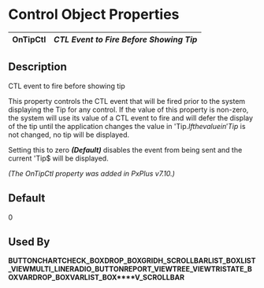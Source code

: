 # Control Object Properties

**OnTipCtl** |  **_CTL Event to Fire Before Showing Tip_**  
---|---  
  
## Description

CTL event to fire before showing tip

This property controls the CTL event that will be fired prior to the system displaying the Tip for any control. If the value of this property is non-zero, the system will use its value of a CTL event to fire and will defer the display of the tip until the application changes the value in 'Tip$. If the value in 'Tip$ is not changed, no tip will be displayed.

Setting this to zero **_(Default)_** disables the event from being sent and the current 'Tip$ will be displayed.

_(The OnTipCtl property was added in PxPlus v7.10.)_

## Default

0

## Used By 

**BUTTON****CHART****CHECK_BOX****DROP_BOX****GRID****H_SCROLLBAR****LIST_BOX****LIST_VIEW****MULTI_LINE****RADIO_BUTTON****REPORT_VIEW****TREE_VIEW****TRISTATE_BOX****VARDROP_BOX****VARLIST_BOX****V_SCROLLBAR**
